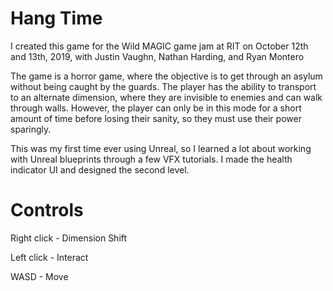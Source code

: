 # Hang Time
I created this game for the Wild MAGIC game jam at RIT on October 12th and 13th, 2019, with Justin Vaughn, Nathan Harding, and Ryan Montero

The game is a horror game, where the objective is to get through an asylum without being caught by the guards. The player has the ability to transport to an alternate dimension, where they are invisible to enemies and can walk through walls. However, the player can only be in this mode for a short amount of time before losing their sanity, so they must use their power sparingly.
      
This was my first time ever using Unreal, so I learned a lot about working with Unreal blueprints through a few VFX tutorials. I made the health indicator UI and designed the second level.

# Controls

Right click - Dimension Shift

Left click - Interact

WASD - Move
